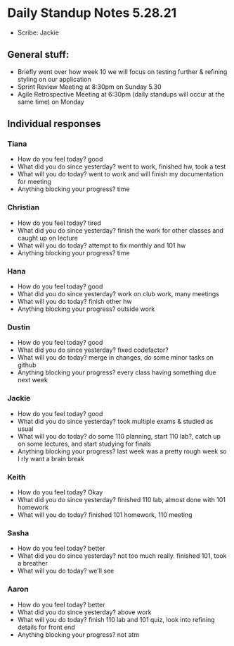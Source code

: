 # Daily Standup Notes 5.28.21
* Scribe: Jackie

## General stuff:
*  Briefly went over how week 10 we will focus on testing further & refining styling on our application
*  Sprint Review Meeting at 8:30pm on Sunday 5.30
*  Agile Retrospective Meeting at 6:30pm (daily standups will occur at the same time) on Monday

## Individual responses
### Tiana
* How do you feel today? good
* What did you do since yesterday? went to work, finished hw, took a test
* What will you do today? went to work and will finish my documentation for meeting
* Anything blocking your progress? time

### Christian
* How do you feel today? tired
* What did you do since yesterday? finish the work for other classes and caught up on lecture
* What will you do today? attempt to fix monthly and 101 hw
* Anything blocking your progress? time

### Hana
* How do you feel today? good
* What did you do since yesterday? work on club work, many meetings
* What will you do today? finish other hw
* Anything blocking your progress? outside work

### Dustin
* How do you feel today? good
* What did you do since yesterday? fixed codefactor?
* What will you do today? merge in changes, do some minor tasks on github
* Anything blocking your progress? every class having something due next week

### Jackie
* How do you feel today? good
* What did you do since yesterday? took multiple exams & studied as usual
* What will you do today? do some 110 planning, start 110 lab?, catch up on some lectures, and start studying for finals
* Anything blocking your progress? last week was a pretty rough week so I rly want a brain break

### Keith
* How do you feel today? Okay
* What did you do since yesterday? finished 110 lab, almost done with 101 homework
* What will you do today? finished 101 homework, 110 meeting

### Sasha
* How do you feel today? better
* What did you do since yesterday? not too much really. finished 101, took a breather
* What will you do today? we'll see

### Aaron
* How do you feel today? better
* What did you do since yesterday? above work
* What will you do today? finish 110 lab and 101 quiz, look into refining details for front end
* Anything blocking your progress? not atm
